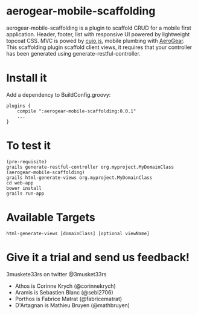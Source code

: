aerogear-mobile-scaffolding
========================

aerogear-mobile-scaffolding is a plugin to scaffold CRUD for a mobile first application. Header, footer, list with responsive UI powered by lightweight topcoat CSS. MVC is powed by [cujo.js](http://cujojs.com/), mobile plumbing with [AeroGear](http://aerogear.org).
This scaffolding plugin scaffold client views, it requires that your controller has been generated using generate-restful-controller.


Install it
===========

Add a dependency to BuildConfig.groovy:

    plugins {
        compile ":aerogear-mobile-scaffolding:0.0.1"
        ...
    }



To test it
===========
    (pre-requisite)
    grails generate-restful-controller org.myproject.MyDomainClass
    (aerogear-mobile-scaffolding)
	grails html-generate-views org.myproject.MyDomainClass
	cd web-app
	bower install
	grails run-app

Available Targets
=================

	html-generate-views [domainClass] [optional viewName]


Give it a trial and send us feedback!
====================================

3muskete33rs on twitter @3musket33rs 
- Athos is Corinne Krych (@corinnekrych)
- Aramis is Sebastien Blanc (@sebi2706)
- Porthos is Fabrice Matrat (@fabricematrat)
- D'Artagnan is Mathieu Bruyen (@mathbruyen)
